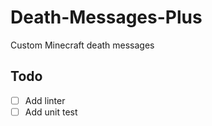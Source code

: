# Death-Messages-Plus
Custom Minecraft death messages


## Todo
- [ ] Add linter
- [ ] Add unit test

